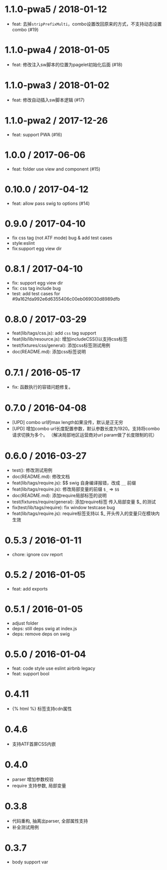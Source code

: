 1.1.0-pwa5 / 2018-01-12
==================

  * feat: 去掉`stripPrefixMulti`，combo设置改回原来的方式，不支持动态设置combo (#19)

1.1.0-pwa4 / 2018-01-05
==================

  * feat: 修改注入sw脚本的位置为pagelet初始化后面 (#18)

1.1.0-pwa3 / 2018-01-02
==================

  * feat: 修改自动插入sw脚本逻辑 (#17)

1.1.0-pwa2 / 2017-12-26
==================

  * feat: support PWA (#16)

1.0.0 / 2017-06-06
==================

  * feat: folder use view and component (#15)

0.10.0 / 2017-04-12
===================

  * feat: allow pass swig to options (#14)

0.9.0 / 2017-04-10
==================

  * fix css tag (not ATF mode) bug & add test cases
  * style:eslint
  * fix:support egg view dir

0.8.1 / 2017-04-10
==================

  * fix: support egg view dir
  * fix: css tag include bug
  * test: add test cases for #9a162fda992e6d6355406c00eb069030d8989dfb


0.8.0 / 2017-03-29
==================

  * feat(lib/tags/css.js): add `css` tag support
  * feat(lib/lib/resource.js): 增加includeCSS()以支持css标签
  * test(fixtures/css/general): 添加css标签测试用例
  * doc(README.md): 添加css标签说明

0.7.1 / 2016-05-17
==================

  * fix:  函数执行的容错问题修复。

0.7.0 / 2016-04-08
==================

  * [UPD] combo url的max length如果没传，默认是正无穷
  * [UPD] 增加combo url长度配置参数，默认参数长度为1920。支持将combo请求切换为多个。 （解决局部地区运营商对url param做了长度限制的坑）

0.6.0 / 2016-03-27
==================

  * test(): 修改测试用例
  * doc(README.md): 修改文档
  * feat(lib/tags/require.js):  $$ swig 自身编译报错，改成 `__` 前缀
  * feat(lib/tags/require.js): 修改局部变量的前缀 `$_` => `$$`
  * doc(README.md): 添加require局部标签的说明
  * test(fixtures/require/general): 添加require标签 传入局部变量 $_  的测试
  * fix(test/lib/tags/require): fix window testcase bug
  * feat(lib/tags/require.js): require标签支持以 $_ 开头传入的变量只在模块内生效

0.5.3 / 2016-01-11
==================

  * chore: ignore cov report

0.5.2 / 2016-01-05
==================

  * feat: add exports

0.5.1 / 2016-01-05
==================

  * adjust folder
  * deps: still deps swig at index.js
  * deps: remove deps on swig

0.5.0 / 2016-01-04
==================

  * feat: code style use eslint airbnb legacy
  * feat: support bool

0.4.11
==================
  * {% html %} 标签支持cdn属性

0.4.6
==================
  * 支持ATF首屏CSS内嵌

0.4.0
==================
  * parser 增加参数校验
  * require 支持参数, 局部变量

0.3.8
==================
  * 代码重构, 抽离出parser, 全部属性支持
  * 补全测试用例

0.3.7
==================
  * body support var
